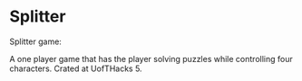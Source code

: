 # Splitter
Splitter game:

A one player game that has the player solving puzzles while controlling four characters.
Crated at UofTHacks 5.
